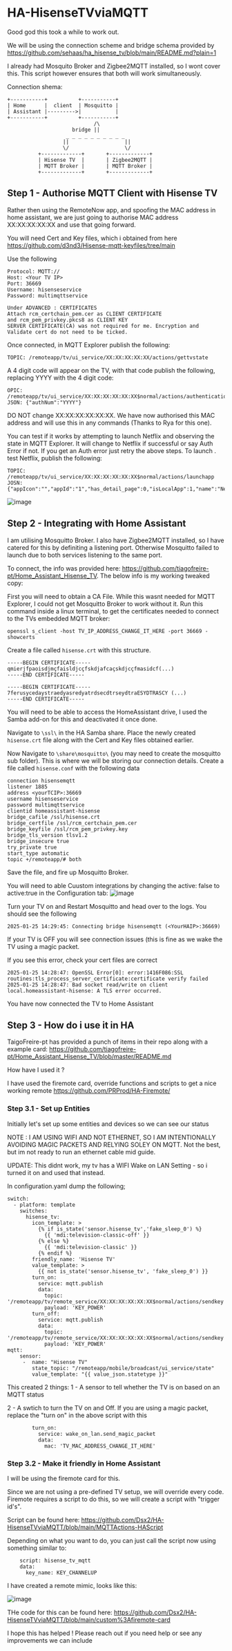 # HA-HisenseTVviaMQTT

Good god this took a while to work out.

We will be using the connection scheme and bridge schema  provided by https://github.com/sehaas/ha_hisense_tv/blob/main/README.md?plain=1

I already had Mosquito Broker and Zigbee2MQTT installed, so I wont cover this. This script however ensures that both will work simultaneously.

Connection shema:
```
+-----------+          +-----------+
| Home      |  client  | Mosquitto |
| Assistant |--------->|           |
+-----------+          +-----------+
                            /\
                     bridge ||
                   _ _ _ _ _ _ _ _ _ _
                  ||                  ||
                  \/                  \/
          +-------------+       +-------------+ 
          | Hisense TV  |       | Zigbee2MQTT |
          | MQTT Broker |       | MQTT Broker |
          +-------------+       +-------------+
```

## Step 1 - Authorise MQTT Client with Hisense TV
Rather then using the RemoteNow app, and spoofing the MAC address in home assistant, we are just going to authorise MAC address XX:XX:XX:XX:XX and use that going forward.

You will need Cert and Key files, which i obtained from here https://github.com/d3nd3/Hisense-mqtt-keyfiles/tree/main

Use the following
```
Protocol: MQTT://
Host: <Your TV IP>
Port: 36669
Username: hisenseservice
Password: multimqttservice

Under ADVANCED : CERTIFICATES
Attach rcm_certchain_pem.cer as CLIENT CERTIFICATE
and rcm_pem_privkey.pkcs8 as CLIENT KEY
SERVER CERTIFICATE(CA) was not required for me. Encryption and Validate cert do not need to be ticked.
```
Once connected, in MQTT Explorer publish the following:
```
TOPIC: /remoteapp/tv/ui_service/XX:XX:XX:XX:XX/actions/gettvstate
```
A 4 digit code will appear on the TV, with that code publish the following, replacing YYYY with the 4 digit code:
``` 
OPIC: /remoteapp/tv/ui_service/XX:XX:XX:XX:XX:XX$normal/actions/authenticationcode
JSON: {"authNum":"YYYY"} 
```
DO NOT change XX:XX:XX:XX:XX:XX. We have now authorised this MAC address and will use this in any commands 
(Thanks to Rya for this one).

You can test if it works by attempting to launch Netflix and observing the state in MQTT Explorer. It will change to Netflix if successful or say Auth Error if not. If you get an Auth error just retry the above steps. To launch . test Netflix, publish the following:

```
TOPIC: /remoteapp/tv/ui_service/XX:XX:XX:XX:XX:XX$normal/actions/launchapp
JOSN:  {"appIcon":"","appId":"1","has_detail_page":0,"isLocalApp":1,"name":"Netflix","storeType":0,"type":0,"url":"netflix","urlType":37}
```
![image](https://github.com/user-attachments/assets/3cc79398-2292-47b2-95eb-a1211aa5827d)


## Step 2 - Integrating with Home Assistant
I am utilising  Mosquitto Broker. I also have Zigbee2MQTT installed, so I have catered for this by definiting a listening port. Otherwise Mosquitto failed to launch due to both services listening to the same port.

To connect, the info was provided here: https://github.com/tiagofreire-pt/Home_Assistant_Hisense_TV. The below info is my working tweaked copy:

First you will need to obtain a CA File. While this wasnt needed for MQTT Explorer, I could not get Mosquitto Broker to work without it.
Run this command inside a linux terminal, to get the certificates needed to connect to the TVs embedded MQTT broker:

```
openssl s_client -host TV_IP_ADDRESS_CHANGE_IT_HERE -port 36669 -showcerts
```

Create a file called `hisense.crt` with this structure.
```
-----BEGIN CERTIFICATE-----
qmierjfpaoisdjmçfaisldjcçfskdjafcaçskdjcçfmasidcf(...)
-----END CERTIFICATE-----

-----BEGIN CERTIFICATE-----
7ferusycedaystraedyasredyatrdsecdtrseydtraESYDTRASCY (...)
-----END CERTIFICATE-----
```


You will need to be able to access the HomeAssistant drive, I used the Samba add-on for this and deactivated it once done.

Navigate to `\ssl\` in the HA Samba share. Place the newly created `hisense.crt` file along with the Cert and Key files obtained earlier.

Now Navigate to `\share\mosquitto\` (you may need to create the mosquitto sub folder). This is where we will be storing our connection details. 
Create a file called `hisense.conf` with the following data

```
connection hisensemqtt
listener 1885
address <yourTCIP>:36669
username hisenseservice
password multimqttservice
clientid homeassistant-hisense
bridge_cafile /ssl/hisense.crt
bridge_certfile /ssl/rcm_certchain_pem.cer
bridge_keyfile /ssl/rcm_pem_privkey.key
bridge_tls_version tlsv1.2 
bridge_insecure true
try_private true
start_type automatic
topic +/remoteapp/# both
```

Save the file, and fire up Mosquitto Broker.

You will need to able Cuustom integrations by changing the active: false to active:true in the Configuration tab:
![image](https://github.com/user-attachments/assets/81a2765f-4840-4af2-89d4-bb4b4532de2e)

Turn your TV on and Restart Mosquitto and head over to the logs. You should see the following
```
2025-01-25 14:29:45: Connecting bridge hisensemqtt (<YourHAIP>:36669)
```

If your TV is OFF you will see connection issues (this is fine as we wake the TV using a magic packet.

If you see this error, check your cert files are correct

```
2025-01-25 14:28:47: OpenSSL Error[0]: error:1416F086:SSL routines:tls_process_server_certificate:certificate verify failed
2025-01-25 14:28:47: Bad socket read/write on client local.homeassistant-hisense: A TLS error occurred.
```

You have now connected the TV to Home Assistant

## Step 3 - How do i use it in HA

TaigoFreire-pt has provided a punch of items in their repo along with a example card: https://github.com/tiagofreire-pt/Home_Assistant_Hisense_TV/blob/master/README.md

How have I used it ?

I have used the firemote card, override functions and scripts to get a nice working remote
https://github.com/PRProd/HA-Firemote/

### Step 3.1 - Set up Entities
Initially let's set up some entities and devices so we can see our status

NOTE : I AM USING WIFI AND NOT ETHERNET, SO I AM INTENTIONALLY AVOIDING MAGIC PACKETS AND RELYING SOLEY ON MQTT. Not the best, but im not ready to run an ethernet cable mid guide.

UPDATE: This didnt work, my tv has a WIFI Wake on LAN Setting - so i turned it on and used that instead.

In configuration.yaml dump the following;
```
switch:
  - platform: template
    switches:
      hisense_tv:
        icon_template: >
          {% if is_state('sensor.hisense_tv','fake_sleep_0') %}
            {{ 'mdi:television-classic-off' }}
          {% else %}
            {{ 'mdi:television-classic' }}
          {% endif %}
        friendly_name: 'Hisense TV'
        value_template: >
          {{ not is_state('sensor.hisense_tv', 'fake_sleep_0') }}
        turn_on:
          service: mqtt.publish
          data:
            topic: '/remoteapp/tv/remote_service/XX:XX:XX:XX:XX:XX$normal/actions/sendkey'
            payload: 'KEY_POWER'
        turn_off:
          service: mqtt.publish
          data:
            topic: '/remoteapp/tv/remote_service/XX:XX:XX:XX:XX:XX$normal/actions/sendkey'
            payload: 'KEY_POWER'
mqtt:
    sensor:
     -  name: "Hisense TV"
        state_topic: "/remoteapp/mobile/broadcast/ui_service/state"
        value_template: "{{ value_json.statetype }}"
```

This created 2 things:
1 - A sensor to tell whether the TV is on based on  an MQTT status

2 - A swtich to turn the TV on and Off. If you are using a magic packet, replace the "turn on" in the above script with this

```
        turn_on:
          service: wake_on_lan.send_magic_packet
          data:
            mac: 'TV_MAC_ADDRESS_CHANGE_IT_HERE'
```

### Step 3.2 - Make it friendly in Home Assistant
I will be using the firemote card for this.

Since we are not using a pre-defined TV setup, we will override every code. Firemote requires a script to do this, so we will create a script with "trigger id's". 

Script can be found here: https://github.com/Dsx2/HA-HisenseTVviaMQTT/blob/main/MQTTActions-HAScript

Depending on what you want to do, you can just call the script now using something similar to:
```
    script: hisense_tv_mqtt
    data:
      key_name: KEY_CHANNELUP
```

I have created a remote mimic, looks like this:

![image](https://github.com/user-attachments/assets/055a0e25-8443-4fc3-b409-489f5882d4ce)


THe code for this can be found here:
https://github.com/Dsx2/HA-HisenseTVviaMQTT/blob/main/custom%3Afiremote-card

I hope this has helped ! Please reach out if you need help or see any improvements we can include

